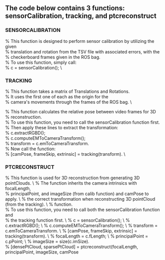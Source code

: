 ## The code below contains 3 functions: sensorCalibration, tracking, and ptcreconstruct

### SENSORCALIBRATION
% This function is designed to perform sensor calibration by utilizing the given \
% translation and rotation from the TSV file with associated errors, with the \
% checkerboard frames given in the ROS bag. \
% To use this function, simply call: \
% c = sensorCalibration(); \

### TRACKING
% This function takes a matrix of Translations and Rotations. \
% It uses the first one of each as the origin for the \
% camera's movements through the frames of the ROS bag. \

% This function calculates the relative pose between video frames for 3D \
% reconstruction. \
% To use this function, you need to call the sensorCalibration function first. \
% Then apply these lines to extract the transformation: \
% c.extractRGBD(); \
% c.computeEMToCameraTransform(); \
% transform = c.emToCameraTransform. \
% Now call the function: \
% [camPose, frameSkip, extrinsic] = tracking(transform). \

### PTCRECONSTRUCT
% This function is used for 3D reconstruction from generating 3D pointClouds. \ 
% The function inherits the camera intrinsics with focalLength, \
% principalPoint, and imageSize (from calib function) and camPose to apply. \ 
% the correct transformation when reconstructing 3D pointCloud (from the tracking). \ 
% function. \
% To use this function, you need to call both the sensorCalibration function and \
% the tracking function first. \ 
% c = sensorCalibration(); \ 
% c.extractRGBD(); \ 
% c.computeEMToCameraTransform(); \ 
% transform = c.emToCameraTransform. \ 
% [camPose, frameSkip, extrinsic] = tracking(transform). \ 
% focalLength = c.fLength; \ 
% principalPoint = c.pPoint; \ 
% imageSize = size(c.imSize). \
% [densePtCloud, sparsePtCloud] = ptcreconstruct(focalLength, principalPoint, imageSize, camPose
